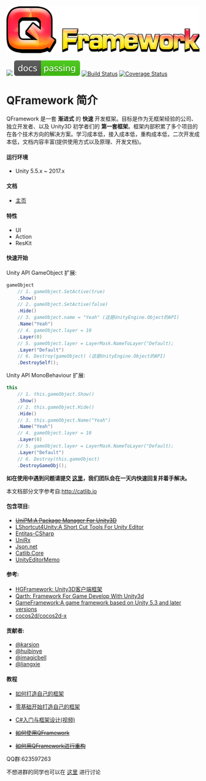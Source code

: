 ![](DocRes/QFramework-icon-0.1.0-512x128.png)

[![](https://img.shields.io/badge/license-MIT-blue.svg)](https://github.com/liangxiegame/QFramework/blob/master/LICENSE)
[![Documentation Status](./DocRes/passing.svg)](http://qframework.io)  [![Build Status](https://travis-ci.org/liangxiegame/QFramework.svg?branch=master)](https://travis-ci.org/liangxiegame/QFramework)
[![Coverage Status](https://coveralls.io/repos/github/liangxiegame/QFramework/badge.svg?branch=master)](https://coveralls.io/github/liangxiegame/QFramework?branch=master)

# QFramework 简介
  QFramework 是一套 **渐进式** 的 **快速** 开发框架。目标是作为无框架经验的公司、独立开发者、以及 Unity3D 初学者们的 **第一套框架**。框架内部积累了多个项目的在各个技术方向的解决方案。学习成本低，接入成本低，重构成本低，二次开发成本低，文档内容丰富(提供使用方式以及原理、开发文档)。

#### 运行环境

* Unity 5.5.x ~ 2017.x

#### 文档

* [主页](http://doc.qframework.io)

#### 特性
* UI
* Action
* ResKit

#### 快速开始
Unity API GameObject 扩展:
``` csharp
gameObject
	// 1. gameObject.SetActive(true)
	.Show()
	// 2. gameObject.SetActive(false)
	.Hide()
	// 3. gameObject.name = "Yeah" (这是UnityEngine.Object的API)
	.Name("Yeah")
	// 4. gameObject.layer = 10
	.Layer(0)
	// 5. gameObject.layer = LayerMask.NameToLayer("Default);
	.Layer("Default")
	// 6. Destroy(gameObject) (这是UnityEngine.Object的API)
	.DestroySelf();
```
Unity API MonoBehaviour 扩展:
``` csharp
this
	// 1. this.gameObject.Show()
	.Show()
	// 2. this.gameObject.Hide()
	.Hide()
	// 3. this.gameObject.Name("Yeah")
	.Name("Yeah")
	// 4. gameObject.layer = 10
	.Layer(0)
	// 5. gameObject.layer = LayerMask.NameToLayer("Default);
	.Layer("Default")
	// 6. Destroy(this.gameObject)
	.DestroyGameObj();
```






**如在使用中遇到问题请提交 [这里](https://github.com/liangxiegame/QFramework/issues/new)，我们团队会在一天内快速回复并着手解决。**

本文档部分文字参考自:http://catlib.io



#### 包含项目:

* [~~UniPM:A Package Manager For Unity3D~~](https://github.com/UniPM/UniPM)
* [LShortcut4Unity:A Short Cut Tools For Unity Editor](https://github.com/LoveOfCodeGod/LShortcut4Unity)
* [Entitas-CSharp](https://github.com/sschmid/Entitas-CSharp)
* [UniRx](https://github.com/neuecc/UniRx)
* [Json.net](https://github.com/JamesNK/Newtonsoft.Json)
* [Catlib.Core](https://github.com/CatLib/Core)
* [UnityEditorMemo](https://github.com/charcolle/UnityEditorMemo)

#### 参考:

* [HGFramework: Unity3D客户端框架](https://github.com/zhutaorun/HGFramework)
* [Qarth: Framework For Game Develop With Unity3d](https://github.com/SnowCold/Qarth)
* [GameFramework:A game framework based on Unity 5.3 and later versions](https://github.com/EllanJiang/GameFramework)
* [cocos2d/cocos2d-x](https://github.com/cocos2d/cocos2d-x)

#### 贡献者:

- [@karsion](https://github.com/karsion)
- [@huibinye](https://github.com/HUIBINYE)
- [@imagicbell](https://github.com/imagicbell)
- [@liangxie](https://github.com/liangxieq)

#### 教程

* [如何打造自己的框架](http://liangxiegame.com/post/1/)
* [零基础开始打造自己的框架](http://liangxiegame.com/post/26/)
* [C#入门与框架设计(视频)](http://edu.manew.com/course/431)


* [~~如何使用QFramework~~]()
* [~~如何用QFramework进行重构~~]()



QQ群:623597263 

不想进群的同学也可以在 [这里](https://gitter.im/qframeworkio/qframework) 进行讨论
